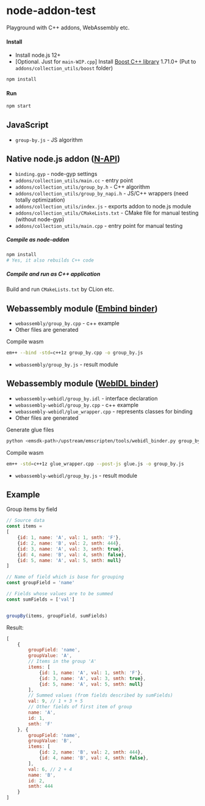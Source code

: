 # node-addon-test
Playground with C++ addons, WebAssembly etc.

#### Install
- Install node.js 12+
- [Optional. Just for `main-WIP.cpp`] Install [Boost C++ library](https://www.boost.org/) 1.71.0+ (Put to `addons/collection_utils/boost` folder)
```sh
npm install
```

#### Run
```sh
npm start 
```

## JavaScript
- `group-by.js` - JS algorithm   

## Native node.js addon ([N-API](https://nodejs.org/api/n-api.html))
- `binding.gyp` - node-gyp settings
- `addons/collection_utils/main.cc` - entry point  
- `addons/collection_utils/group_by.h` - C++ algorithm   
- `addons/collection_utils/group_by_napi.h` - JS/C++ wrappers (need totally optimization)
- `addons/collection_utils/index.js` - exports addon to node.js module
- `addons/collection_utils/CMakeLists.txt` - CMake file for manual testing (without node-gyp)
- `addons/collection_utils/main.cpp` - entry point for manual testing

##### Compile as node-addon
```sh
npm install 
# Yes, it also rebuilds C++ code
```

##### Compile and run as C++ application
Build and run `CMakeLists.txt` by CLion etc.


## Webassembly module ([Embind binder](https://emscripten.org/docs/porting/connecting_cpp_and_javascript/embind.html))

- `webassembly/group_by.cpp` - c++ example
- Other files are generated

Compile wasm
```sh
em++ --bind -std=c++1z group_by.cpp -o group_by.js
```

- `webassembly/group_by.js` - result module


## Webassembly module ([WebIDL binder](https://emscripten.org/docs/porting/connecting_cpp_and_javascript/WebIDL-Binder.html))

- `webassembly-webidl/group_by.idl` - interface declaration
- `webassembly-webidl/group_by.cpp` - c++ example
- `webassembly-webidl/glue_wrapper.cpp` - represents classes for binding
- Other files are generated

Generate glue files
```sh
python <emsdk-path>/upstream/emscripten/tools/webidl_binder.py group_by.idl glue
```

Compile wasm
```sh
em++ -std=c++1z glue_wrapper.cpp --post-js glue.js -o group_by.js
```

- `webassembly-webidl/group_by.js` - result module

## Example
Group items by field
```js
// Source data
const items =
[
    {id: 1, name: 'A', val: 1, smth: 'F'},
    {id: 2, name: 'B', val: 2, smth: 444},
    {id: 3, name: 'A', val: 3, smth: true},
    {id: 4, name: 'B', val: 4, smth: false},
    {id: 5, name: 'A', val: 5, smth: null}
]

// Name of field which is base for grouping
const groupField = 'name'

// Fields whose values are to be summed
const sumFields = ['val']


groupBy(items, groupField, sumFields) 
```
Result:
```js
[
    {
        groupField: 'name',
        groupValue: 'A',
        // Items in the group 'A'
        items: [
            {id: 1, name: 'A', val: 1, smth: 'F'},
            {id: 3, name: 'A', val: 3, smth: true}, 
            {id: 5, name: 'A', val: 5, smth: null}
        ],
        // Summed values (from fields described by sumFields)
        val: 9, // 1 + 3 + 5
        // Other fields of first item of group
        name: 'A',
        id: 1,
        smth: 'F'
    }, {
        groupField: 'name',
        groupValue: 'B',
        items: [
            {id: 2, name: 'B', val: 2, smth: 444},
            {id: 4, name: 'B', val: 4, smth: false}, 
        ],
        val: 6, // 2 + 4
        name: 'B',
        id: 2,
        smth: 444
    }
]
```